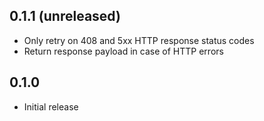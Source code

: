 ## 0.1.1 (unreleased)

- Only retry on 408 and 5xx HTTP response status codes
- Return response payload in case of HTTP errors

## 0.1.0

- Initial release
